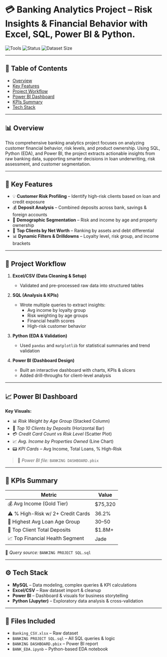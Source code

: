 # 💳 Banking Analytics Project – Risk Insights & Financial Behavior with Excel, SQL, Power BI & Python.


![Tools](https://img.shields.io/badge/Tools-SQL%2C%20Power%20BI%2C%20Python%2C%20Excel-blue)
![Status](https://img.shields.io/badge/Status-Completed-brightgreen)
![Dataset Size](https://img.shields.io/badge/Data%20Size-12K%2B%20Records-orange)

---

## 📌 Table of Contents
- [Overview](#overview)
- [Key Features](#key-features)
- [Project Workflow](#project-workflow)
- [Power BI Dashboard](#power-bi-dashboard)
- [KPIs Summary](#kpis-summary)
- [Tech Stack](#tech-stack)

---

## 📊 Overview
This comprehensive banking analytics project focuses on analyzing customer financial behavior, risk levels, and product ownership. Using SQL, Python (EDA), and Power BI, the project extracts actionable insights from raw banking data, supporting smarter decisions in loan underwriting, risk assessment, and customer segmentation.

---

## 🚀 Key Features
- 💡 **Customer Risk Profiling** – Identify high-risk clients based on loan and credit exposure
- 💰 **Deposit Analysis** – Combined deposits across bank, savings & foreign accounts
- 🧓 **Demographic Segmentation** – Risk and income by age and property ownership
- 🏦 **Top Clients by Net Worth** – Ranking by assets and debt differential
- 📊 **Dynamic Filters & Drilldowns** – Loyalty level, risk group, and income brackets

---

## 🔄 Project Workflow

1. **Excel/CSV (Data Cleaning & Setup)**
   - Validated and pre-processed raw data into structured tables

2. **SQL (Analysis & KPIs)**
   - Wrote multiple queries to extract insights:
     - Avg income by loyalty group
     - Risk weighting by age groups
     - Financial health scores
     - High-risk customer behavior

3. **Python (EDA & Validation)**
   - Used `pandas` and `matplotlib` for statistical summaries and trend validation

4. **Power BI (Dashboard Design)**
   - Built an interactive dashboard with charts, KPIs & slicers
   - Added drill-throughs for client-level analysis

---

## 📈 Power BI Dashboard

**Key Visuals:**
- 📊 *Risk Weight by Age Group* (Stacked Column)
- 🏦 *Top 10 Clients by Deposits* (Horizontal Bar)
- 💳 *Credit Card Count vs Risk Level* (Scatter Plot)
- 📈 *Avg. Income by Properties Owned* (Line Chart)
- 📟 *KPI Cards* – Avg Income, Total Loans, % High-Risk

> 🔗 *Power BI file:* `BANKING DASHBOARD.pbix`

---

## 📌 KPIs Summary

| Metric                                     | Value               |
|-------------------------------------------|---------------------|
| 💰 Avg Income (Gold Tier)                 | $75,320             |
| ⚠️ % High-Risk w/ 2+ Credit Cards        | 36.2%               |
| 🧓 Highest Avg Loan Age Group            | 30–50               |
| 🏦 Top Client Total Deposits             | $1.8M+              |
| 📈 Top Financial Health Segment          | Jade                |

📄 *Query source:* `BANKING PROJECT SQL.sql`

---

## ⚙️ Tech Stack
- **MySQL** – Data modeling, complex queries & KPI calculations
- **Excel/CSV** – Raw dataset import & cleanup
- **Power BI** – Dashboard & visuals for business storytelling
- **Python (Jupyter)** – Exploratory data analysis & cross-validation

---

## 📁 Files Included
- `Banking_CSV.xlsx` – Raw dataset
- `BANKING PROJECT SQL.sql` – All SQL queries & logic
- `BANKING DASHBOARD.pbix` – Power BI report
- `BANK_EDA.ipynb` – Python-based EDA notebook


